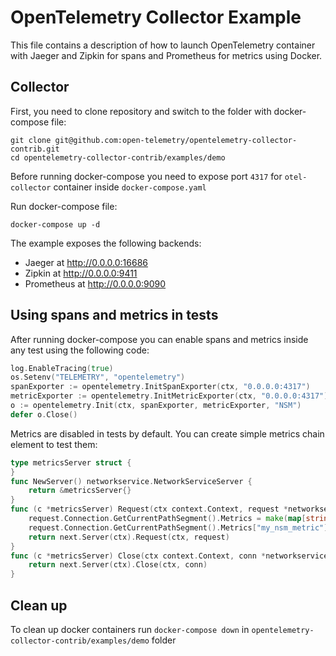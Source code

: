 # OpenTelemetry Collector Example

This file contains a description of how to launch OpenTelemetry container with Jaeger and Zipkin for spans and Prometheus for metrics using Docker.


## Collector
First, you need to clone repository and switch to the folder with docker-compose file:
```shell
git clone git@github.com:open-telemetry/opentelemetry-collector-contrib.git
cd opentelemetry-collector-contrib/examples/demo
```
Before running docker-compose you need to expose port `4317` for `otel-collector` container inside `docker-compose.yaml`

Run docker-compose file:
```shell
docker-compose up -d
```

The example exposes the following backends:

- Jaeger at http://0.0.0.0:16686
- Zipkin at http://0.0.0.0:9411
- Prometheus at http://0.0.0.0:9090

## Using spans and metrics in tests
After running docker-compose you can enable spans and metrics inside any test using the following code:
```Go
log.EnableTracing(true)
os.Setenv("TELEMETRY", "opentelemetry")
spanExporter := opentelemetry.InitSpanExporter(ctx, "0.0.0.0:4317")
metricExporter := opentelemetry.InitMetricExporter(ctx, "0.0.0.0:4317")
o := opentelemetry.Init(ctx, spanExporter, metricExporter, "NSM")
defer o.Close()
```

Metrics are disabled in tests by default. You can create simple metrics chain element to test them:
```Go
type metricsServer struct {
}
func NewServer() networkservice.NetworkServiceServer {
	return &metricsServer{}
}
func (c *metricsServer) Request(ctx context.Context, request *networkservice.NetworkServiceRequest) (*networkservice.Connection, error) {
	request.Connection.GetCurrentPathSegment().Metrics = make(map[string]string)
	request.Connection.GetCurrentPathSegment().Metrics["my_nsm_metric"] = "10000"
	return next.Server(ctx).Request(ctx, request)
}
func (c *metricsServer) Close(ctx context.Context, conn *networkservice.Connection) (*empty.Empty, error) {
	return next.Server(ctx).Close(ctx, conn)
}
```

## Clean up
To clean up docker containers run `docker-compose down` in `opentelemetry-collector-contrib/examples/demo` folder
